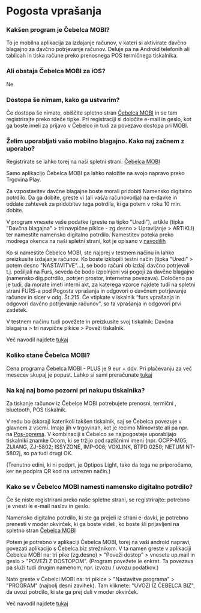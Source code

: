 # Pogosta vprašanja

### Kakšen program je Čebelca MOBI?

To je mobilna aplikacija za izdajanje računov, v kateri si aktivirate davčno blagajno za davčno potrjevanje računov. Deluje pa na Android telefonih ali tablicah in tiska račune preko prenosnega POS termičnega tiskalnika.

### Ali obstaja Čebelca MOBI za iOS?

Ne.

### Dostopa še nimam, kako ga ustvarim?

Če dostopa še nimate, obiščite spletno stran [Čebelca MOBI](https://www.cebelca.biz/mobi) in se tam registrirajte preko rdeče tipke. 
Pri registraciji si določite e-mail in geslo, kot ga boste imeli za prijavo v Čebelco in tudi za povezavo dostopa pri MOBI.

### Želim uporabljati vašo mobilno blagajno. Kako naj začnem z uporabo?

Registrirate se lahko torej na naši spletni strani: [Čebelca MOBI](https://www.cebelca.biz/mobi)

Samo aplikacijo Čebelca MOBI pa lahko naložite na svojo napravo preko Trgovina Play.

Za vzpostavitev davčne blagajne boste morali pridobiti Namensko digitalno potrdilo. Da ga dobite, greste vi (ali vaš/a računovodja) na e-davke in oddate zahtevek za pridobitev tega potrdila, ki ga potem v roku 10 min. dobite.

V program vnesete vaše podatke (greste na tipko "Uredi"), artikle (tipka "Davčna blagajna" > tri navpične pikice - zg.desno > Upravljanje > ARTIKLI) ter namestite namensko digitalno potrdilo. Namestitev poteka preko modrega okenca na naši spletni strani, kot je opisano v [navodilih](https://www.cebelca.biz/pomoc-davcne-blagajne-mobi-potrdilo.html)

Ko si namestite Čebelco MOBI, ste najprej v testnem načinu in lahko preizkusite izdajanje računov. Ko boste izklopili testni način (tipka "Uredi" > potem desno "NASTAVITVE"...), se bodo računi ob izdaji davčno potrjevali t.j. pošiljali na Furs, seveda če bodo izpolnjeni vsi pogoji za davčne blagajne (namensko dig.potrdilo, potrjen prostor, internetna povezava). Določeno pa je tudi, da morate imeti interni akt, za katerega vzorce najdete tudi na spletni strani FURS-a pod Pogosta vprašanja in odgovori o davčnem potrjevanje računov in sicer v odg. Št.215. Če vtipkate v iskalnik “furs vprašanja in odgovori davčno potrjevanje računov”, so ta vprašanja in odgovori prvi zadetek.

V testnem načinu tudi povežete in preizkusite svoj tiskalnik: Davčna blagajna > tri navpične pikice > Poveži tiskalnik.

Več navodil najdete [tukaj](https://www.cebelca.biz/pomoc-davcne-blagajne-mobi.html)

### Koliko stane Čebelca MOBI?

Cena programa Čebelca MOBI - PLUS je 9 eur + ddv. Pri plačevanju za več mesecev skupaj je popust. Lahko si sami preračunate [tukaj](https://www.cebelca.biz/subscription-si.html)

### Na kaj naj bomo pozorni pri nakupu tiskalnika?

Za tiskanje računov iz Čebelce MOBI potrebujete prenosni, termični , bluetooth, POS tiskalnik.

V redu bo (skoraj) katerikoli takšen tiskalnik, saj se Čebelca povezuje v glavnem z vsemi. Imajo jih v trgovinah, kot je recimo Mimovrste ali pa npr. na [Pos-oprema](https://www.pos-oprema.net/prenosni-tiskalniki). V kombinaciji s Čebelco se najpogosteje uporabljajo tiskalniki znamke Ocom, ki se tržijo pod različnimi imeni (npr. OCPP-M05; ZIJIANG, ZJ-5802; ISSYZONE, IMP-006; VOXLINK, BTPD 0250; NETUM NT-5802j, so pa tudi drugi OK. 

(Trenutno edini, ki ni podprt, je Optipos Light, tako da tega ne priporočamo, ker ne podpira QR kod na ustrezen način.)

### Kako se v Čebelco MOBI namesti namensko digitalno potrdilo?

Če še niste registrirani preko naše spletne strani, se registrirajte: potrebno je vnesti le e-mail naslov in geslo.

Namensko digitalno potrdilo, ki ste ga prejeli iz strani e-davki, je potrebno prenesti v moder okvirček, ki ga boste videli, ko boste šli prijavljeni na spletno stran [Čebelca MOBI](https://www.cebelca.biz/manage/mobi.html)

Potem je potrebno v aplikaciji Čebelca MOBI, torej na vaši android napravi, povezati aplikacijo s Čebelca.biz strežnikom. V ta namen greste v aplikaciji Čebelca MOBI na: tri pike (zg.desno) > "Poveži dostop" > vnesete up.mail in geslo > "POVEŽI Z DOSTOPOM". (Program povežete le enkrat. Ta povezava pa služi tudi drugim namenom, npr. izvozu / uvozu podatkov.)

Nato greste v Čebelci MOBI na: tri pikice > "Nastavitve programa" > "PROGRAM" (najbolj desni zavihek). Tam kliknete: "UVOZI IZ ČEBELCA BIZ", da uvozi potrdilo, ki ste ga prej dali v moder okvirček.

Več navodil najdete [tukaj](https://www.cebelca.biz/navodila/faq/namensko_digitalno_potrdilo/#uvoz-potrdila-v-mobilni-program-%C4%8Debelca-mobi)

###


###

